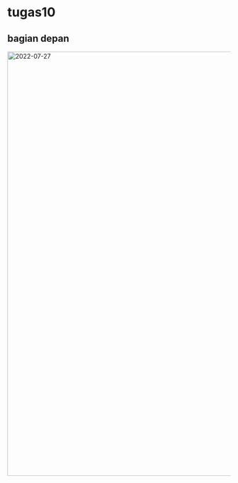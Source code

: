 # tugas10

## bagian depan
<img width="960" alt="2022-07-27" src="https://user-images.githubusercontent.com/97665851/181210910-85aaf3ad-90b2-4f9a-a26f-8bf8bbac939b.png">
